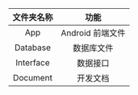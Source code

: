| 文件夹名称 | 功能 |
|:----------:|:----:|
|App|Android 前端文件|
|Database|数据库文件|
|Interface|数据接口|
|Document|开发文档|



